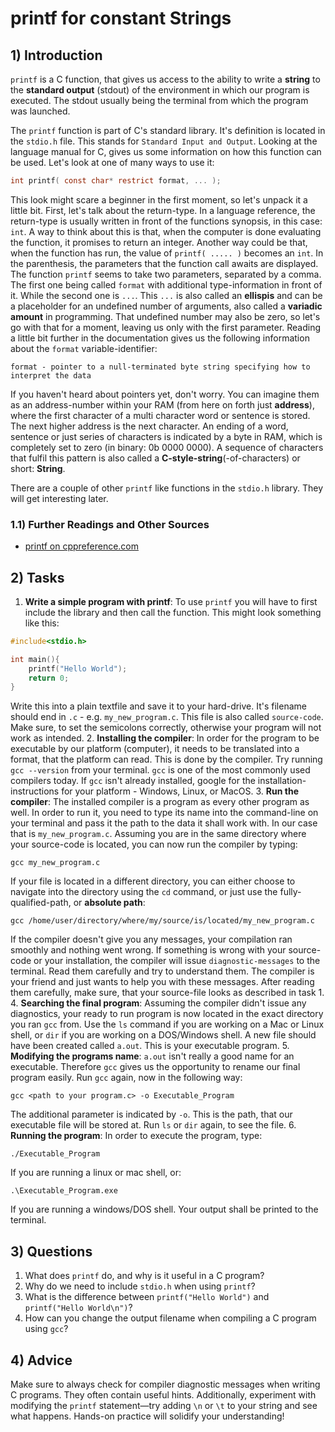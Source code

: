 <!---
{
  "depends_on": [],
  "author": "Stephan Bökelmann",
  "first_used": "2025-03-20",
  "keywords": ["learning", "exercises", "education", "practice", "C", "printf"]
}
--->

# printf for constant Strings

## 1) Introduction
`printf` is a C function, that gives us access to the ability to write a **string** to the **standard output** (stdout) of the environment in which our program is executed.
The stdout usually being the terminal from which the program was launched.

The `printf` function is part of C's standard library.
It's definition is located in the `stdio.h` file. 
This stands for `Standard Input and Output`.
Looking at the language manual for C, gives us some information on how this function can be used. 
Let's look at one of many ways to use it:
```C
int printf( const char* restrict format, ... );
```
This look might scare a beginner in the first moment, so let's unpack it a little bit.
First, let's talk about the return-type. 
In a language reference, the return-type is usually written in front of the functions synopsis, in this case: `int`.
A way to think about this is that, when the computer is done evaluating the function, it promises to return an integer. 
Another way could be that, when the function has run, the value of `printf( ..... )` becomes an `int`.
In the parenthesis, the parameters that the function call awaits are displayed. 
The function `printf` seems to take two parameters, separated by a comma. 
The first one being called `format` with additional type-information in front of it. 
While the second one is `...`. 
This `...` is also called an __ellispis__ and can be a placeholder for an undefined number of arguments, also called a __variadic amount__ in programming. 
That undefined number may also be zero, so let's go with that for a moment, leaving us only with the first parameter.
Reading a little bit further in the documentation gives us the following information about the `format` variable-identifier:
```
format - pointer to a null-terminated byte string specifying how to interpret the data
```
If you haven't heard about pointers yet, don't worry. 
You can imagine them as an address-number within your RAM (from here on forth just **address**), where the first character of a multi character word or sentence is stored.
The next higher address is the next character. 
An ending of a word, sentence or just series of characters is indicated by a byte in RAM, which is completely set to zero (in binary: 0b 0000 0000).
A sequence of characters that fulfil this pattern is also called a __C-style-string__(-of-characters) or short: **String**.

There are a couple of other `printf` like functions in the `stdio.h` library. 
They will get interesting later.

### 1.1) Further Readings and Other Sources
- [printf on cppreference.com](https://en.cppreference.com/w/c/io/fprintf)

## 2) Tasks
1. **Write a simple program with printf**: To use `printf` you will have to first include the library and then call the function. This might look something like this:
```C
#include<stdio.h>

int main(){
    printf("Hello World");
    return 0;
}
```
Write this into a plain textfile and save it to your hard-drive. 
It's filename should end in `.c` - e.g. `my_new_program.c`.
This file is also called `source-code`.
Make sure, to set the semicolons correctly, otherwise your program will not work as intended.
2. **Installing the compiler**: In order for the program to be executable by our platform (computer), it needs to be translated into a format, that the platform can read.
This is done by the compiler. 
Try running `gcc --version` from your terminal. 
`gcc` is one of the most commonly used compilers today. 
If `gcc` isn't already installed, google for the installation-instructions for your platform - Windows, Linux, or MacOS.
3. **Run the compiler**: The installed compiler is a program as every other program as well. In order to run it, you need to type its name into the command-line on your terminal and pass it the path to the data it shall work with. In our case that is `my_new_program.c`. 
Assuming you are in the same directory where your source-code is located, you can now run the compiler by typing:
```shell
gcc my_new_program.c
```
If your file is located in a different directory, you can either choose to navigate into the directory using the `cd` command, or just use the fully-qualified-path, or __absolute path__:
```shell
gcc /home/user/directory/where/my/source/is/located/my_new_program.c
```
If the compiler doesn't give you any messages, your compilation ran smoothly and nothing went wrong. 
If something is wrong with your source-code or your installation, the compiler will issue `diagnostic-messages` to the terminal. 
Read them carefully and try to understand them. 
The compiler is your friend and just wants to help you with these messages. 
After reading them carefully, make sure, that your source-file looks as described in task 1.
4. **Searching the final program**: Assuming the compiler didn't issue any diagnostics, your ready to run program is now located in the exact directory you ran `gcc` from.
Use the `ls` command if you are working on a Mac or Linux shell, or `dir` if you are working on a DOS/Windows shell.
A new file should have been created called `a.out`. 
This is your executable program.
5. **Modifying the programs name**: `a.out` isn't really a good name for an executable. Therefore `gcc` gives us the opportunity to rename our final program easily.
Run `gcc` again, now in the following way:
```shell
gcc <path to your program.c> -o Executable_Program
```
The additional parameter is indicated by `-o`. 
This is the path, that our executable file will be stored at. 
Run `ls` or `dir` again, to see the file.
6. **Running the program**: In order to execute the program, type:
```shell
./Executable_Program
```
If you are running a linux or mac shell, or:
```dos
.\Executable_Program.exe
```
If you are running a windows/DOS shell.
Your output shall be printed to the terminal.

## 3) Questions

1. What does `printf` do, and why is it useful in a C program?
2. Why do we need to include `stdio.h` when using `printf`?
3. What is the difference between `printf("Hello World")` and `printf("Hello World\n")`?
4. How can you change the output filename when compiling a C program using `gcc`?

## 4) Advice

Make sure to always check for compiler diagnostic messages when writing C programs. They often contain useful hints. Additionally, experiment with modifying the `printf` statement—try adding `\n` or `\t` to your string and see what happens. Hands-on practice will solidify your understanding!


